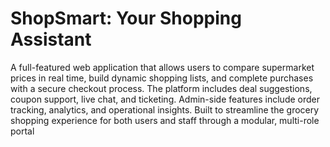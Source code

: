 # ShopSmart: Your Shopping Assistant

A full-featured web application that allows users to compare supermarket prices in real time, build dynamic shopping lists, and complete purchases with a secure checkout process. The platform includes deal suggestions, coupon support, live chat, and ticketing. Admin-side features include order tracking, analytics, and operational insights. Built to streamline the grocery shopping experience for both users and staff through a modular, multi-role portal
